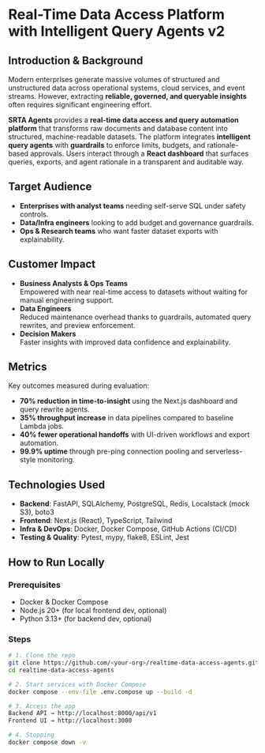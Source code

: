 # Real-Time Data Access Platform with Intelligent Query Agents v2

## Introduction & Background
Modern enterprises generate massive volumes of structured and unstructured data across operational systems, cloud services, and event streams. However, extracting **reliable, governed, and queryable insights** often requires significant engineering effort.

**SRTA Agents** provides a **real-time data access and query automation platform** that transforms raw documents and database content into structured, machine-readable datasets. The platform integrates **intelligent query agents** with **guardrails** to enforce limits, budgets, and rationale-based approvals. Users interact through a **React dashboard** that surfaces queries, exports, and agent rationale in a transparent and auditable way.

## **Target Audience**
- **Enterprises with analyst teams** needing self-serve SQL under safety controls.
- **Data/Infra engineers** looking to add budget and governance guardrails.
- **Ops & Research teams** who want faster dataset exports with explainability.

## Customer Impact
- **Business Analysts & Ops Teams**  
  Empowered with near real-time access to datasets without waiting for manual engineering support.  
- **Data Engineers**  
  Reduced maintenance overhead thanks to guardrails, automated query rewrites, and preview enforcement.  
- **Decision Makers**  
  Faster insights with improved data confidence and explainability.



## Metrics
Key outcomes measured during evaluation:
- **70% reduction in time-to-insight** using the Next.js dashboard and query rewrite agents.  
- **35% throughput increase** in data pipelines compared to baseline Lambda jobs.  
- **40% fewer operational handoffs** with UI-driven workflows and export automation.  
- **99.9% uptime** through pre-ping connection pooling and serverless-style monitoring.  


##  Technologies Used
- **Backend**: FastAPI, SQLAlchemy, PostgreSQL, Redis, Localstack (mock S3), boto3  
- **Frontend**: Next.js (React), TypeScript, Tailwind  
- **Infra & DevOps**: Docker, Docker Compose, GitHub Actions (CI/CD)  
- **Testing & Quality**: Pytest, mypy, flake8, ESLint, Jest  


## How to Run Locally

### Prerequisites
- Docker & Docker Compose  
- Node.js 20+ (for local frontend dev, optional)  
- Python 3.13+ (for backend dev, optional)  

### Steps
```bash
# 1. Clone the repo
git clone https://github.com/<your-org>/realtime-data-access-agents.git
cd realtime-data-access-agents

# 2. Start services with Docker Compose
docker compose --env-file .env.compose up --build -d

# 3. Access the app
Backend API → http://localhost:8000/api/v1
Frontend UI → http://localhost:3000

# 4. Stopping
docker compose down -v
```

